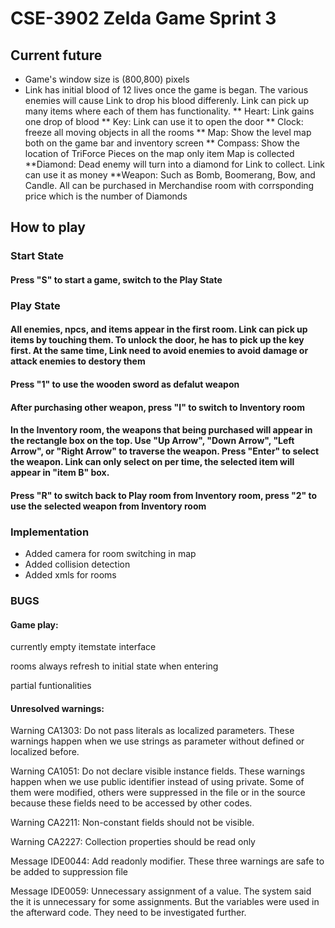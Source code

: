 # CSE-3902 Zelda Game Sprint 3
## Current future

* Game's window size is (800,800) pixels 
* Link has initial blood of 12 lives once the game is began. The various enemies will cause Link to drop his blood differenly. Link can pick up many items where each of them has functionality.
** Heart: Link gains one drop of blood
** Key: Link can use it to open the door
** Clock: freeze all moving objects in all the rooms
** Map: Show the level map both on the game bar and inventory screen
** Compass: Show the location of TriForce Pieces on the map only item Map is collected
**Diamond: Dead enemy will turn into a diamond for Link to collect. Link can use it as money
**Weapon: Such as Bomb, Boomerang, Bow, and Candle. All can be purchased in Merchandise room with corrsponding price which is the number of Diamonds


## How to play

### Start State
#### Press "S" to start a game, switch to the Play State
### Play State
#### All enemies, npcs, and items appear in the first room. Link can pick up items by touching them. To unlock the door, he has to pick up the key first. At the same time, Link need to avoid enemies to avoid damage or attack enemies to destory them
#### Press "1" to use the wooden sword as defalut weapon
#### After purchasing other weapon, press "I" to switch to Inventory room 
#### In the Inventory room, the weapons that being purchased will appear in the rectangle box on the top. Use "Up Arrow", "Down Arrow", "Left Arrow", or "Right Arrow" to traverse the weapon. Press "Enter" to select the weapon. Link can only select on per time, the selected item will appear in "item B" box. 
#### Press "R" to switch back to Play room from Inventory room, press "2" to use the selected weapon from Inventory room



### Implementation

* Added camera for room switching in map
* Added collision detection
* Added xmls for rooms

### BUGS

#### Game play:  

currently empty itemstate interface  

rooms always refresh to initial state when entering  

partial funtionalities  

#### Unresolved warnings:  

Warning CA1303: Do not pass literals as localized parameters. These warnings happen when we use strings as parameter without defined or localized before.   

Warning CA1051: Do not declare visible instance fields. These warnings happen when we use public identifier instead of using private. Some of them were modified, others were suppressed in the file or in the source because these fields need to be accessed by other codes.  

Warning CA2211: Non-constant fields should not be visible.  

Warning CA2227: Collection properties should be read only  

Message IDE0044: Add readonly modifier. These three warnings are safe to be added to suppression file   

Message IDE0059: Unnecessary assignment of a value. The system said the it is unnecessary for some assignments. But the variables were used in the afterward code. They need to be investigated further.  

